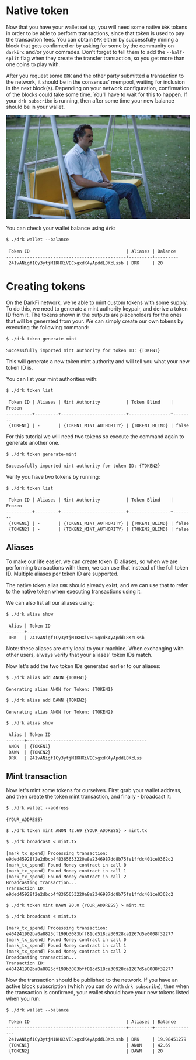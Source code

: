 # Native token

Now that you have your wallet set up, you will need some native `DRK`
tokens in order to be able to perform transactions, since that token
is used to pay the transaction fees. You can obtain `DRK` either by
successfully mining a block that gets confirmed or by asking for some
by the community on `darkirc` and/or your comrades. Don't forget to
tell them to add the `--half-split` flag when they create the transfer
transaction, so you get more than one coins to play with.

After you request some `DRK` and the other party submitted a
transaction to the network, it should be in the consensus' mempool,
waiting for inclusion in the next block(s). Depending on your network
configuration, confirmation of the blocks could take some time. You'll
have to wait for this to happen. If your `drk subscribe` is running,
then after some time your new balance should be in your wallet.

![pablo-waiting0](img/pablo0.jpg)

You can check your wallet balance using `drk`:

```shell
$ ./drk wallet --balance

 Token ID                                     | Aliases | Balance
----------------------------------------------+---------+---------
 241vANigf1Cy3ytjM1KHXiVECxgxdK4yApddL8KcLssb | DRK     | 20
```

# Creating tokens

On the DarkFi network, we're able to mint custom tokens with some
supply. To do this, we need to generate a mint authority keypair,
and derive a token ID from it. The tokens shown in the outputs are
placeholders for the ones that will be generated from your. We can
simply create our own tokens by executing the following command:

```shell
$ ./drk token generate-mint

Successfully imported mint authority for token ID: {TOKEN1}
```

This will generate a new token mint authority and will tell you what
your new token ID is.

You can list your mint authorities with:

```shell
$ ./drk token list

 Token ID | Aliases | Mint Authority          | Token Blind    | Frozen
----------+---------+-------------------------+----------------+--------
 {TOKEN1} | -       | {TOKEN1_MINT_AUTHORITY} | {TOKEN1_BLIND} | false

```

For this tutorial we will need two tokens so execute the command again
to generate another one.

```shell
$ ./drk token generate-mint

Successfully imported mint authority for token ID: {TOKEN2}
```

Verify you have two tokens by running:

```shell
$ ./drk token list

 Token ID | Aliases | Mint Authority          | Token Blind    | Frozen
----------+---------+-------------------------+----------------+--------
 {TOKEN1} | -       | {TOKEN1_MINT_AUTHORITY} | {TOKEN1_BLIND} | false
 {TOKEN2} | -       | {TOKEN2_MINT_AUTHORITY} | {TOKEN2_BLIND} | false

```

## Aliases

To make our life easier, we can create token ID aliases, so when we
are performing transactions with them, we can use that instead of the
full token ID. Multiple aliases per token ID are supported.

The native token alias `DRK` should already exist, and we can use that
to refer to the native token when executing transactions using it.

We can also list all our aliases using:

```shell
$ ./drk alias show

 Alias | Token ID
-------+----------------------------------------------
 DRK   | 241vANigf1Cy3ytjM1KHXiVECxgxdK4yApddL8KcLssb
```

Note: these aliases are only local to your machine. When exchanging
with other users, always verify that your aliases' token IDs match.

Now let's add the two token IDs generated earlier to our aliases:

```shell
$ ./drk alias add ANON {TOKEN1}

Generating alias ANON for Token: {TOKEN1}
```

```shell
$ ./drk alias add DAWN {TOKEN2}

Generating alias ANON for Token: {TOKEN2}
```

```shell
$ ./drk alias show

 Alias | Token ID
-------+----------------------------------------------
 ANON  | {TOKEN1}
 DAWN  | {TOKEN2}
 DRK   | 241vANigf1Cy3ytjM1KHXiVECxgxdK4yApddL8KcLss
```

## Mint transaction

Now let's mint some tokens for ourselves. First grab your wallet address,
and then create the token mint transaction, and finally - broadcast it:

```shell
$ ./drk wallet --address

{YOUR_ADDRESS}
```

```shell
$ ./drk token mint ANON 42.69 {YOUR_ADDRESS} > mint.tx
```

```shell
$ ./drk broadcast < mint.tx

[mark_tx_spend] Processing transaction: e9ded45928f2e2dbcb4f8365653220a8e2346987dd8b75fe1ffdc401ce0362c2
[mark_tx_spend] Found Money contract in call 0
[mark_tx_spend] Found Money contract in call 1
[mark_tx_spend] Found Money contract in call 2
Broadcasting transaction...
Transaction ID: e9ded45928f2e2dbcb4f8365653220a8e2346987dd8b75fe1ffdc401ce0362c2
```

```shell
$ ./drk token mint DAWN 20.0 {YOUR_ADDRESS} > mint.tx
```

```shell
$ ./drk broadcast < mint.tx

[mark_tx_spend] Processing transaction: e404241902ba0a8825cf199b3083bff81cd518ca30928ca1267d5e0008f32277
[mark_tx_spend] Found Money contract in call 0
[mark_tx_spend] Found Money contract in call 1
[mark_tx_spend] Found Money contract in call 2
Broadcasting transaction...
Transaction ID: e404241902ba0a8825cf199b3083bff81cd518ca30928ca1267d5e0008f32277
```

Now the transaction should be published to the network. If you have
an active block subscription (which you can do with `drk subscribe`),
then when the transaction is confirmed, your wallet should have your
new tokens listed when you run:

```shell
$ ./drk wallet --balance

 Token ID                                     | Aliases | Balance
----------------------------------------------+---------+----------------
 241vANigf1Cy3ytjM1KHXiVECxgxdK4yApddL8KcLssb | DRK     | 19.98451279
 {TOKEN1}                                     | ANON    | 42.69
 {TOKEN2}                                     | DAWN    | 20
```
